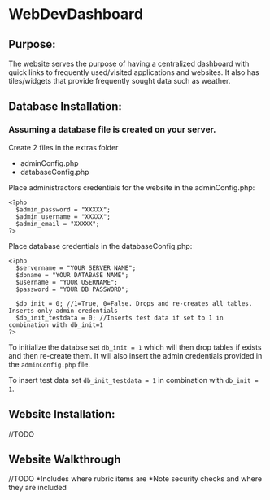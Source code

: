# WebDevDashboard

## Purpose:
The website serves the purpose of having a centralized dashboard with quick links to frequently used/visited applications and websites. It also has tiles/widgets that provide frequently sought data such as weather.

## Database Installation: 

### Assuming a database file is created on your server.

Create 2 files in the extras folder
- adminConfig.php
- databaseConfig.php

Place administractors credentials for the website in the adminConfig.php:
```
<?php
  $admin_password = "XXXXX";
  $admin_username = "XXXXX";
  $admin_email = "XXXXX";
?>
```

Place database credentials in the databaseConfig.php:
```
<?php
  $servername = "YOUR SERVER NAME";
  $dbname = "YOUR DATABASE NAME";
  $username = "YOUR USERNAME";
  $password = "YOUR DB PASSWORD";
  
  $db_init = 0; //1=True, 0=False. Drops and re-creates all tables. Inserts only admin credentials
  $db_init_testdata = 0; //Inserts test data if set to 1 in combination with db_init=1
?>
```

To initialize the databse set `db_init = 1` which will then drop tables if exists and then re-create them. It will also insert
the admin credentials provided in the `adminConfig.php` file.

To insert test data set `db_init_testdata = 1` in combination with `db_init = 1`.

## Website Installation:
//TODO

## Website Walkthrough 
//TODO
*Includes where rubric items are
*Note security checks and where they are included

